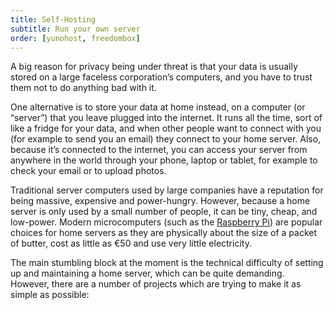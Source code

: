 ```yaml
---
title: Self-Hosting
subtitle: Run your own server
order: [yunohost, freedombox]
---
```


A big reason for privacy being under threat is that your data is usually stored on a large faceless corporation’s computers, and you have to trust them not to do anything bad with it.

One alternative is to store your data at home instead, on a computer (or “server”) that you leave plugged into the internet. It runs all the time, sort of like a fridge for your data, and when other people want to connect with you (for example to send you an email) they connect to your home server. Also, because it’s connected to the internet, you can access your server from anywhere in the world through your phone, laptop or tablet, for example to check your email or to upload photos.

Traditional server computers used by large companies have a reputation for being massive, expensive and power-hungry. However, because a home server is only used by a small number of people, it can be tiny, cheap, and low-power. Modern microcomputers (such as the [Raspberry Pi][raspi]) are popular choices for home servers as they are physically about the size of a packet of butter, cost as little as €50 and use very little electricity.

The main stumbling block at the moment is the technical difficulty of setting up and maintaining a home server, which can be quite demanding. However, there are a number of projects which are trying to make it as simple as possible:

[raspi]: https://www.raspberrypi.org/